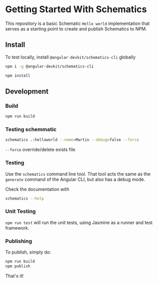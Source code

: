 # Getting Started With Schematics

This repository is a basic Schematic `Hello world` implementation that serves as a starting point to create and publish Schematics to NPM.

## Install

To test locally, install `@angular-devkit/schematics-cli` globally 

```bash
npm i -g @angular-devkit/schematics-cli
```

```bash
npm install
```

## Development

### Build
```bash
npm run build
```

### Testing schemmatic
```bash
schematics .:helloworld --name=Martin --debug=false --force
```
`--force` override/delete exists file

### Testing

Use the `schematics` command line tool. That tool acts the same as the `generate` command of the Angular CLI, but also has a debug mode.

Check the documentation with
```bash
schematics --help
```

### Unit Testing

`npm run test` will run the unit tests, using Jasmine as a runner and test framework.

### Publishing

To publish, simply do:

```bash
npm run build
npm publish
```

That's it!
 
